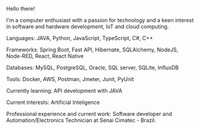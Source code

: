 Hello there!

I'm a computer enthusiast with a passion for technology and a keen interest in software and hardware development, IoT and cloud computing.

Languages: 
  JAVA, Python, JavaScript, TypeScript, C#, C++
  
Frameworks: 
  Spring Boot, Fast API, Hibernate, SQLAlchemy, NodeJS, Node-RED, React, React Native
  
Databases: 
  MySQL, PostgreSQL, Oracle, SQL server, SQLite, InfluxDB
  
Tools: 
  Docker, AWS, Postman, Jmeter, Junit, PyUnit

Currently learning:
  API development with JAVA
  
Current interests: 
  Artificial Inteligence
  
Professional experience and current work:
  Software developer and Automation/Electronics Technician at Senai Cimatec - Brazil.
  
  <!--
**DavihDeAndrade/DavihDeAndrade** is a ✨ _special_ ✨ repository because its `README.md` (this file) appears on your GitHub profile.

Here are some ideas to get you started:
- 🔭 I’m currently working on ...
- 🌱 I’m currently learning ...
- 👯 I’m looking to collaborate on ...
- 🤔 I’m looking for help with ...
- 💬 Ask me about ...
- 📫 How to reach me: ...
- 😄 Pronouns: ...
- ⚡ Fun fact: ...
-->
